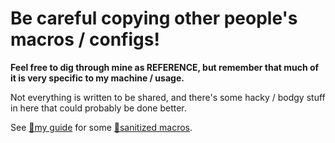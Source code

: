 # Be careful copying other people's macros / configs!

**Feel free to dig through mine as REFERENCE, but remember that much of it is very specific to my machine / usage.**

Not everything is written to be shared, and there's some hacky / bodgy stuff in here that could probably be done better.

See [:page_facing_up:my guide](https://github.com/AndrewEllis93/Print-Tuning-Guide) for some [:page_facing_up:sanitized macros](https://github.com/AndrewEllis93/Print-Tuning-Guide/blob/main/articles/useful_macros.md).